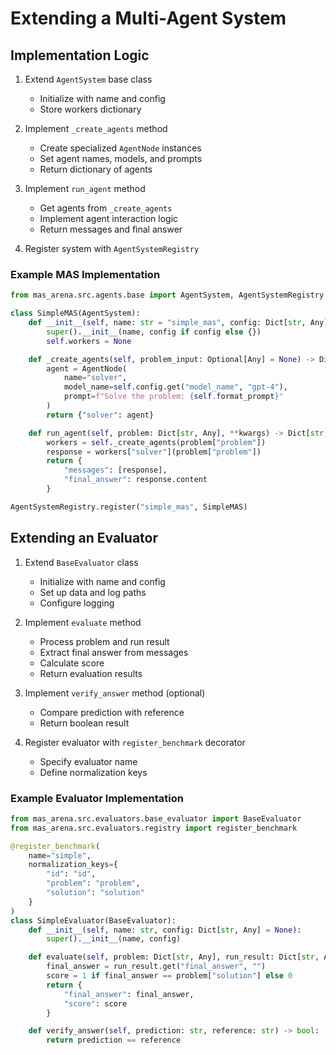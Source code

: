 # Extending a Multi-Agent System

## Implementation Logic

1. Extend `AgentSystem` base class
   - Initialize with name and config
   - Store workers dictionary

2. Implement `_create_agents` method
   - Create specialized `AgentNode` instances
   - Set agent names, models, and prompts
   - Return dictionary of agents

3. Implement `run_agent` method
   - Get agents from `_create_agents`
   - Implement agent interaction logic
   - Return messages and final answer

4. Register system with `AgentSystemRegistry`

### Example MAS Implementation

```python
from mas_arena.src.agents.base import AgentSystem, AgentSystemRegistry

class SimpleMAS(AgentSystem):
    def __init__(self, name: str = "simple_mas", config: Dict[str, Any] = None):
        super().__init__(name, config if config else {})
        self.workers = None

    def _create_agents(self, problem_input: Optional[Any] = None) -> Dict[str, AgentNode]:
        agent = AgentNode(
            name="solver",
            model_name=self.config.get("model_name", "gpt-4"),
            prompt=f"Solve the problem: {self.format_prompt}"
        )
        return {"solver": agent}

    def run_agent(self, problem: Dict[str, Any], **kwargs) -> Dict[str, Any]:
        workers = self._create_agents(problem["problem"])
        response = workers["solver"](problem["problem"])
        return {
            "messages": [response],
            "final_answer": response.content
        }

AgentSystemRegistry.register("simple_mas", SimpleMAS)
```

## Extending an Evaluator

1. Extend `BaseEvaluator` class
   - Initialize with name and config
   - Set up data and log paths
   - Configure logging

2. Implement `evaluate` method
   - Process problem and run result
   - Extract final answer from messages
   - Calculate score
   - Return evaluation results

3. Implement `verify_answer` method (optional)
   - Compare prediction with reference
   - Return boolean result

4. Register evaluator with `register_benchmark` decorator
   - Specify evaluator name
   - Define normalization keys

### Example Evaluator Implementation

```python
from mas_arena.src.evaluators.base_evaluator import BaseEvaluator
from mas_arena.src.evaluators.registry import register_benchmark

@register_benchmark(
    name="simple",
    normalization_keys={
        "id": "id",
        "problem": "problem",
        "solution": "solution"
    }
)
class SimpleEvaluator(BaseEvaluator):
    def __init__(self, name: str, config: Dict[str, Any] = None):
        super().__init__(name, config)

    def evaluate(self, problem: Dict[str, Any], run_result: Dict[str, Any]) -> Dict[str, Any]:
        final_answer = run_result.get("final_answer", "")
        score = 1 if final_answer == problem["solution"] else 0
        return {
            "final_answer": final_answer,
            "score": score
        }

    def verify_answer(self, prediction: str, reference: str) -> bool:
        return prediction == reference 
```